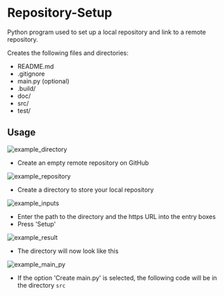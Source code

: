 # Repository-Setup
Python program used to set up a local repository and link to a remote repository.

Creates the following files and directories:
* README.md
* .gitignore
* main.py (optional)
* .build/
* doc/
* src/
* test/

## Usage
![example_directory](https://github.com/RoryPoulter/Repository-Setup/assets/118304377/10cc7f07-ee84-473b-9135-efe1dd7cafa4)
* Create an empty remote repository on GitHub

![example_repository](https://github.com/RoryPoulter/Repository-Setup/assets/118304377/d2b8cc01-38f0-47c1-a9a3-56fe3f97449c)
* Create a directory to store your local repository

![example_inputs](https://github.com/RoryPoulter/Repository-Setup/assets/118304377/6fdbe5d8-202f-49b0-8fc5-2fea9608cea0)
* Enter the path to the directory and the https URL into the entry boxes
* Press 'Setup'

![example_result](https://github.com/RoryPoulter/Repository-Setup/assets/118304377/6d4282f3-8d61-4feb-a05d-35c99afc6429)
* The directory will now look like this

![example_main_py](https://github.com/RoryPoulter/Repository-Setup/assets/118304377/933763be-77cf-4d7f-8105-f1f305a8eea0)
* If the option 'Create main.py' is selected, the following code will be in the directory `src`

